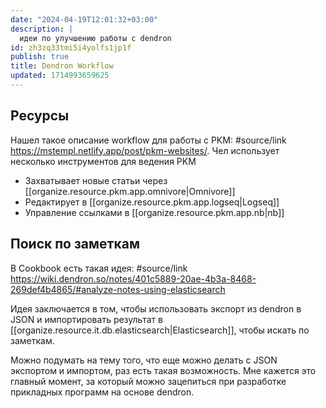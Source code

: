 ```yaml
---
date: "2024-04-19T12:01:32+03:00"
description: |
  идеи по улучшению работы с dendron
id: zh3zq33tmi5i4yolfs1jp1f
publish: true
title: Dendron Workflow
updated: 1714993659625
---
```


## Ресурсы

Нашел такое описание workflow для работы с PKM:
#source/link <https://mstempl.netlify.app/post/pkm-websites/>.
Чел использует несколько инструментов для ведения PKM

- Захватывает новые статьи через [[organize.resource.pkm.app.omnivore|Omnivore]]
- Редактирует в [[organize.resource.pkm.app.logseq|Logseq]]
- Управление ссылками в [[organize.resource.pkm.app.nb|nb]]

## Поиск по заметкам

В Cookbook есть такая идея:
#source/link <https://wiki.dendron.so/notes/401c5889-20ae-4b3a-8468-269def4b4865/#analyze-notes-using-elasticsearch>

Идея заключается в том, чтобы использовать экспорт из dendron в JSON и импортировать результат в [[organize.resource.it.db.elasticsearch|Elasticsearch]], чтобы искать по заметкам.

Можно подумать на тему того, что еще можно делать с JSON экспортом и импортом, раз есть такая возможность. Мне кажется это главный момент, за который можно зацепиться при разработке прикладных программ на основе dendron.
